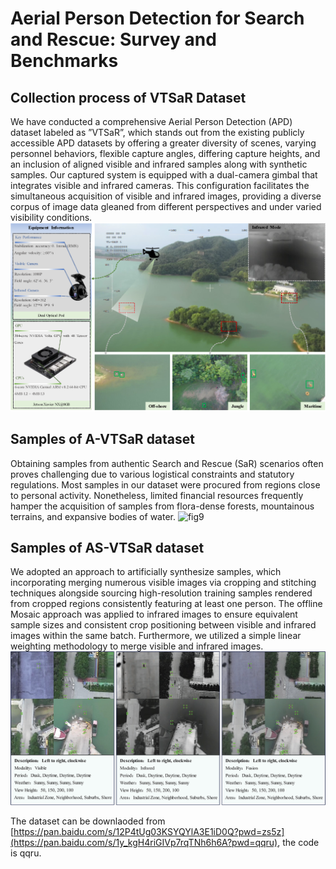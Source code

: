 # Aerial Person Detection for Search and Rescue: Survey and Benchmarks
## Collection process of VTSaR Dataset
We have conducted a comprehensive Aerial Person Detection (APD) dataset labeled as ”VTSaR”, which stands out from the existing publicly accessible APD datasets by offering a greater diversity of scenes, varying personnel behaviors, flexible capture angles, differing capture heights, and an inclusion of aligned visible and infrared samples along with synthetic samples. Our captured system is equipped with a dual-camera gimbal that integrates visible and infrared cameras. This configuration facilitates the simultaneous acquisition of visible and infrared images, providing a diverse corpus of image data gleaned from different perspectives and under varied visibility conditions.
![fig8](imgs/fig8.png)

## Samples of A-VTSaR dataset
Obtaining samples from authentic Search and Rescue (SaR) scenarios often proves challenging due to various logistical constraints and statutory regulations. Most samples in our dataset were procured from regions close to personal activity. Nonetheless, limited financial resources frequently hamper the acquisition of samples from flora-dense forests, mountainous terrains, and expansive bodies of water.
![fig9](imgs/fig9.png)

## Samples of AS-VTSaR dataset
We adopted an approach to artificially synthesize samples, which incorporating merging numerous visible images via cropping and stitching techniques alongside sourcing high-resolution training samples rendered from cropped regions consistently featuring at least one person. The offline Mosaic approach was applied to infrared images to ensure equivalent sample sizes and consistent crop positioning between visible and infrared images within the same batch. Furthermore, we utilized a simple linear weighting methodology to merge visible and infrared images.
![fig10](imgs/fig10.png)

The dataset can be downlaoded from [https://pan.baidu.com/s/12P4tUg03KSYQYlA3E1iD0Q?pwd=zs5z](https://pan.baidu.com/s/1y_kgH4riGIVp7rqTNh6h6A?pwd=qqru), the code is qqru.
